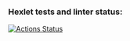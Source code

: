 ### Hexlet tests and linter status:
[![Actions Status](https://github.com/nambo0diris/php-project-lvl1/workflows/hexlet-check/badge.svg)](https://github.com/nambo0diris/php-project-lvl1/actions)